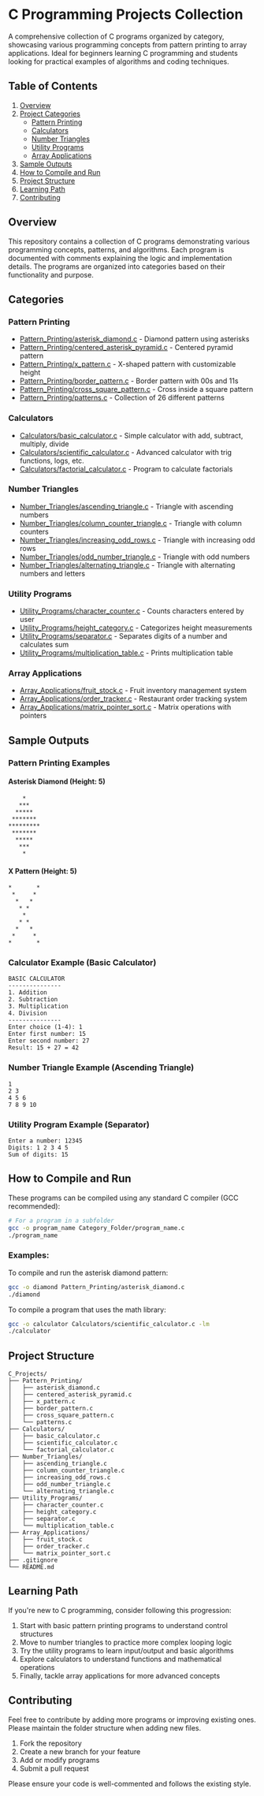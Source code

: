 # C Programming Projects Collection

A comprehensive collection of C programs organized by category, showcasing various programming concepts from pattern printing to array applications. Ideal for beginners learning C programming and students looking for practical examples of algorithms and coding techniques.

## Table of Contents
1. [Overview](#overview)
2. [Project Categories](#categories)
   - [Pattern Printing](#pattern-printing)
   - [Calculators](#calculators)
   - [Number Triangles](#number-triangles)
   - [Utility Programs](#utility-programs)
   - [Array Applications](#array-applications)
3. [Sample Outputs](#sample-outputs)
4. [How to Compile and Run](#how-to-compile-and-run)
5. [Project Structure](#project-structure)
6. [Learning Path](#learning-path)
7. [Contributing](#contributing)

## Overview

This repository contains a collection of C programs demonstrating various programming concepts, patterns, and algorithms. Each program is documented with comments explaining the logic and implementation details. The programs are organized into categories based on their functionality and purpose.

## Categories

### Pattern Printing
- [Pattern_Printing/asterisk_diamond.c](Pattern_Printing/asterisk_diamond.c) - Diamond pattern using asterisks
- [Pattern_Printing/centered_asterisk_pyramid.c](Pattern_Printing/centered_asterisk_pyramid.c) - Centered pyramid pattern
- [Pattern_Printing/x_pattern.c](Pattern_Printing/x_pattern.c) - X-shaped pattern with customizable height
- [Pattern_Printing/border_pattern.c](Pattern_Printing/border_pattern.c) - Border pattern with 00s and 11s
- [Pattern_Printing/cross_square_pattern.c](Pattern_Printing/cross_square_pattern.c) - Cross inside a square pattern
- [Pattern_Printing/patterns.c](Pattern_Printing/patterns.c) - Collection of 26 different patterns

### Calculators
- [Calculators/basic_calculator.c](Calculators/basic_calculator.c) - Simple calculator with add, subtract, multiply, divide
- [Calculators/scientific_calculator.c](Calculators/scientific_calculator.c) - Advanced calculator with trig functions, logs, etc.
- [Calculators/factorial_calculator.c](Calculators/factorial_calculator.c) - Program to calculate factorials

### Number Triangles
- [Number_Triangles/ascending_triangle.c](Number_Triangles/ascending_triangle.c) - Triangle with ascending numbers
- [Number_Triangles/column_counter_triangle.c](Number_Triangles/column_counter_triangle.c) - Triangle with column counters
- [Number_Triangles/increasing_odd_rows.c](Number_Triangles/increasing_odd_rows.c) - Triangle with increasing odd rows
- [Number_Triangles/odd_number_triangle.c](Number_Triangles/odd_number_triangle.c) - Triangle with odd numbers
- [Number_Triangles/alternating_triangle.c](Number_Triangles/alternating_triangle.c) - Triangle with alternating numbers and letters

### Utility Programs
- [Utility_Programs/character_counter.c](Utility_Programs/character_counter.c) - Counts characters entered by user
- [Utility_Programs/height_category.c](Utility_Programs/height_category.c) - Categorizes height measurements
- [Utility_Programs/separator.c](Utility_Programs/separator.c) - Separates digits of a number and calculates sum
- [Utility_Programs/multiplication_table.c](Utility_Programs/multiplication_table.c) - Prints multiplication table

### Array Applications
- [Array_Applications/fruit_stock.c](Array_Applications/fruit_stock.c) - Fruit inventory management system
- [Array_Applications/order_tracker.c](Array_Applications/order_tracker.c) - Restaurant order tracking system
- [Array_Applications/matrix_pointer_sort.c](Array_Applications/matrix_pointer_sort.c) - Matrix operations with pointers

## Sample Outputs

### Pattern Printing Examples

#### Asterisk Diamond (Height: 5)
```
    *    
   ***   
  *****  
 ******* 
*********
 ******* 
  *****  
   ***   
    *    
```

#### X Pattern (Height: 5)
```
*       *
 *     * 
  *   *  
   * *   
    *    
   * *   
  *   *  
 *     * 
*       *
```

### Calculator Example (Basic Calculator)
```
BASIC CALCULATOR
---------------
1. Addition
2. Subtraction
3. Multiplication
4. Division
---------------
Enter choice (1-4): 1
Enter first number: 15
Enter second number: 27
Result: 15 + 27 = 42
```

### Number Triangle Example (Ascending Triangle)
```
1
2 3
4 5 6
7 8 9 10
```

### Utility Program Example (Separator)
```
Enter a number: 12345
Digits: 1 2 3 4 5
Sum of digits: 15
```

## How to Compile and Run

These programs can be compiled using any standard C compiler (GCC recommended):

```bash
# For a program in a subfolder
gcc -o program_name Category_Folder/program_name.c
./program_name
```

### Examples:

To compile and run the asterisk diamond pattern:

```bash
gcc -o diamond Pattern_Printing/asterisk_diamond.c
./diamond
```

To compile a program that uses the math library:

```bash
gcc -o calculator Calculators/scientific_calculator.c -lm
./calculator
```

## Project Structure
```
C_Projects/
├── Pattern_Printing/
│   ├── asterisk_diamond.c
│   ├── centered_asterisk_pyramid.c
│   ├── x_pattern.c
│   ├── border_pattern.c
│   ├── cross_square_pattern.c
│   └── patterns.c
├── Calculators/
│   ├── basic_calculator.c
│   ├── scientific_calculator.c
│   └── factorial_calculator.c
├── Number_Triangles/
│   ├── ascending_triangle.c
│   ├── column_counter_triangle.c
│   ├── increasing_odd_rows.c
│   ├── odd_number_triangle.c
│   └── alternating_triangle.c
├── Utility_Programs/
│   ├── character_counter.c
│   ├── height_category.c
│   ├── separator.c
│   └── multiplication_table.c
├── Array_Applications/
│   ├── fruit_stock.c
│   ├── order_tracker.c
│   └── matrix_pointer_sort.c
├── .gitignore
└── README.md
```

## Learning Path

If you're new to C programming, consider following this progression:

1. Start with basic pattern printing programs to understand control structures
2. Move to number triangles to practice more complex looping logic
3. Try the utility programs to learn input/output and basic algorithms
4. Explore calculators to understand functions and mathematical operations
5. Finally, tackle array applications for more advanced concepts

## Contributing

Feel free to contribute by adding more programs or improving existing ones. Please maintain the folder structure when adding new files.

1. Fork the repository
2. Create a new branch for your feature
3. Add or modify programs
4. Submit a pull request

Please ensure your code is well-commented and follows the existing style.